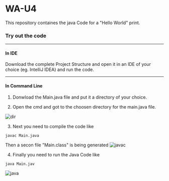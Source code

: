 # WA-U4

This repository containes the java Code for a "Hello World" print. 

### Try out the code
-----

#### In IDE <br>
Download the complete Project Structure and open it in an IDE of your choice (eg. IntelliJ IDEA) and run the code. 

-----

#### In Command Line <br>
1. Donwload the Main.java file and put it a directory of your choice. 

2. Open the cmd and got to the choosen directory for the main.java file. 

![dir](https://user-images.githubusercontent.com/76065789/211327331-25f70142-d7ef-45de-8a29-01648b97c873.PNG)


3. Next you need to compile the code like 
````
javac Main.java
````
   Then a secon file "Main.class" is being generated
   ![javac](https://user-images.githubusercontent.com/76065789/211327379-d78e3f53-8ebb-44e6-8211-271a77ed399f.PNG)


4. Finally you need to run the Java Code like 

````
java Main.jav
````
![java](https://user-images.githubusercontent.com/76065789/211327417-7bb4f173-9def-4d12-a422-3c5212bf59cb.PNG)



